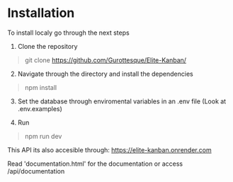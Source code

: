 # Installation

To install localy go through the next steps

1. Clone the repository
>  git clone https://github.com/Gurottesque/Elite-Kanban/

2. Navigate through the directory and install the dependencies
> npm install

3. Set the database through enviromental variables in an .env file (Look at .env.examples)

4. Run
> npm run dev

This API its also accesible through: https://elite-kanban.onrender.com

Read 'documentation.html' for the documentation or access /api/documentation

